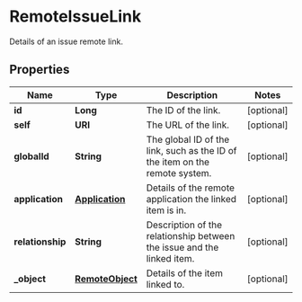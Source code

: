 

# RemoteIssueLink

Details of an issue remote link.

## Properties

Name | Type | Description | Notes
------------ | ------------- | ------------- | -------------
**id** | **Long** | The ID of the link. |  [optional]
**self** | **URI** | The URL of the link. |  [optional]
**globalId** | **String** | The global ID of the link, such as the ID of the item on the remote system. |  [optional]
**application** | [**Application**](Application.md) | Details of the remote application the linked item is in. |  [optional]
**relationship** | **String** | Description of the relationship between the issue and the linked item. |  [optional]
**_object** | [**RemoteObject**](RemoteObject.md) | Details of the item linked to. |  [optional]




